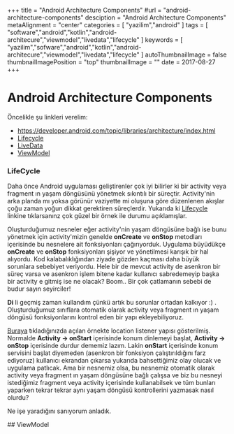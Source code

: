 +++
title = "Android Architecture Components"
#url = "android-architecture-components"
desciption = "Android Architecture Components"
metaAlignment = "center"
categories = [
  "yazilim","android"
]
tags = [
  "software","android","kotlin","android-architecure","viewmodel","livedata","lifecycle"
]
keywords = [
  "yazilim","sofware","android","kotlin","android-architecure","viewmodel","livedata","lifecycle"
]
autoThumbnailImage = false
thumbnailImagePosition = "top"
thumbnailImage = ""
date = 2017-08-27
+++

# Android Architecture Components

Öncelikle şu linkleri verelim:

- https://developer.android.com/topic/libraries/architecture/index.html
- [Lifecycle](https://developer.android.com/topic/libraries/architecture/lifecycle.html)
- [LiveData](https://developer.android.com/topic/libraries/architecture/livedata.html)
- [ViewModel](https://developer.android.com/topic/libraries/architecture/viewmodel.html)


### LifeCycle


Daha önce Android uygulaması geliştirenler çok iyi bilirler ki bir activity veya fragment ın yaşam döngüsünü yönetmek sıkıntılı bir süreçtir. Activity'nin arka planda mı yoksa görünür vaziyette mi oluşuna göre düzenlenen akışlar çoğu zaman yoğun dikkat gerektiren süreçlerdir. Yukarıda ki [Lifecycle](https://developer.android.com/topic/libraries/architecture/lifecycle.html) linkine tıklarsanınz çok güzel bir örnek ile durumu açıklamışlar. 

Oluşturduğumuz nesneler eğer activity'nin yaşam döngüsüne bağlı ise bunu yönetmek için activity'mizin genelde **onCreate** ve **onStop** metodları içerisinde bu nesnelere ait fonksiyonları çağırıyorduk. Uygulama büyüdükçe **onCreate** ve **onStop** fonksiyonları şişiyor ve yönetilmesi karışık bir hal alıyordu. Kod kalabalıklığından ziyade gözden kaçması daha büyük sorunlara sebebiyet veriyordu. Hele bir de mevcut activity de asenkron bir süreç varsa ve asenkron işlem bitene kadar kullanıcı sabredemeyip başka bir activity e gitmiş ise ne olacak? Boom.. Bir çok çatlamanın sebebi de budur sayın seyirciler!

**Di** li geçmiş zaman kullandım çünkü artık bu sorunlar ortadan kalkıyor :) . Oluşturduğumuz sınıflara otomatik olarak activity veya fragment ın yaşam döngüsü fonksiyonlarını kontrol eden bir yapı ekleyebiliyoruz.

[Buraya](https://developer.android.com/topic/libraries/architecture/lifecycle.html) tıkladığınızda açılan örnekte location listener yapısı gösterilmiş. Normalde **Activity -> onStart** içerisinde konum dinlemeyi başlat, **Activity -> onStop** içerisinde durdur dememiz lazım. Lakin **onStart** içerisinde konum servisini başlat diyemeden (asenkron bir fonksiyon çalıştırıldığını farz ediyoruz) kullanıcı ekrandan çıkarsa yukarıda bahsettiğimiz olay olucak ve uygulama patlıcak. Ama bir nesnemiz olsa, bu nesnemiz otomatik olarak activity veya fragment ın yaşam döngüsüne bağlı çalışsa ve biz bu nesneyi istediğimiz fragment veya activity içerisinde kullanabilsek ve tüm bunları yaparken tekrar tekrar aynı yaşam döngüsü kontrollerini yazmasak nasıl olurdu?

Ne işe yaradığını sanıyorum anladık.



## ViewModel




